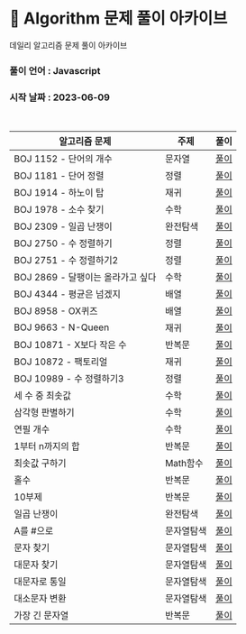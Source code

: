 # 🎲 Algorithm 문제 풀이 아카이브

데일리 알고리즘 문제 풀이 아카이브

### 풀이 언어 : Javascript

### 시작 날짜 : 2023-06-09

<br>

| 알고리즘 문제                     | 주제       | 풀이                                                                                                                      |
| --------------------------------- | ---------- | ------------------------------------------------------------------------------------------------------------------------- |
| BOJ 1152 - 단어의 개수            | 문자열     | [풀이](https://velog.io/@ongsim123/Algorithm-%EB%B0%B1%EC%A4%80-1154-javaScript)                                          |
| BOJ 1181 - 단어 정렬              | 정렬       | [풀이](https://velog.io/@ongsim123/Algorithm-%EB%B0%B1%EC%A4%80-1181-javaScript)                                          |
| BOJ 1914 - 하노이 탑              | 재귀       | [풀이](https://velog.io/@ongsim123/Algorithm-%EB%B0%B1%EC%A4%80-1914-javaScript)                                          |
| BOJ 1978 - 소수 찾기              | 수학       | [풀이](https://velog.io/@ongsim123/Algorithm-%EB%B0%B1%EC%A4%80-1978-javaScript)                                          |
| BOJ 2309 - 일곱 난쟁이            | 완전탐색   | [풀이](https://velog.io/@ongsim123/Algorithm-%EB%B0%B1%EC%A4%80-1181-javaScript-1g3ryv2c)                                 |
| BOJ 2750 - 수 정렬하기            | 정렬       | [풀이](https://velog.io/@ongsim123/Algorithm-%EB%B0%B1%EC%A4%80-2750-javaScript)                                          |
| BOJ 2751 - 수 정렬하기2           | 정렬       | [풀이](https://velog.io/@ongsim123/Algorithm-%EB%B0%B1%EC%A4%80-2751-javaScript)                                          |
| BOJ 2869 - 달팽이는 올라가고 싶다 | 수학       | [풀이](https://velog.io/@ongsim123/Algorithm-%EB%B0%B1%EC%A4%80-2869-javaScript)                                          |
| BOJ 4344 - 평균은 넘겠지          | 배열       | [풀이](https://velog.io/@ongsim123/Algorithm-%EB%B0%B1%EC%A4%80-4344-javaScript)                                          |
| BOJ 8958 - OX퀴즈                 | 배열       | [풀이](https://velog.io/@ongsim123/Algorithm-%EB%B0%B1%EC%A4%80-8958-javaScript)                                          |
| BOJ 9663 - N-Queen                | 재귀       | [풀이](https://velog.io/@ongsim123/Algorithm-%EB%B0%B1%EC%A4%80-9663-javaScript)                                          |
| BOJ 10871 - X보다 작은 수         | 반복문     | [풀이](https://velog.io/@ongsim123/Algorithm-%EB%B0%B1%EC%A4%8010871-javaScript)                                          |
| BOJ 10872 - 팩토리얼              | 재귀       | [풀이](https://velog.io/@ongsim123/Algorithm-%EB%B0%B1%EC%A4%80-10872-javaScript)                                         |
| BOJ 10989 - 수 정렬하기3          | 정렬       | [풀이](https://velog.io/@ongsim123/Algorithm-%EB%B0%B1%EC%A4%80-10989-javaScript)                                         |
| 세 수 중 최솟값                   | 수학       | [풀이](https://velog.io/@ongsim123/Algorithm-%EC%84%B8-%EC%88%98-%EC%A4%91-%EC%B5%9C%EC%86%9F%EA%B0%92-javaScript)        |
| 삼각형 판별하기                   | 수학       | [풀이](https://velog.io/@ongsim123/Algorithm-%EC%82%BC%EA%B0%81%ED%98%95-%ED%8C%90%EB%B3%84%ED%95%98%EA%B8%B0-javaScript) |
| 연필 개수                         | 수학       | [풀이](https://velog.io/@ongsim123/Algorithm-%EC%97%B0%ED%95%84-%EA%B0%9C%EC%88%98-javaScript)                            |
| 1부터 n까지의 합                  | 반복문     | [풀이](https://velog.io/@ongsim123/Algorithm-1%EB%B6%80%ED%84%B0-n%EA%B9%8C%EC%A7%80%EC%9D%98-%ED%95%A9-javaScript)       |
| 최솟값 구하기                     | Math함수   | [풀이](https://velog.io/@ongsim123/Algorithm-%EC%B5%9C%EC%86%9F%EA%B0%92-%EA%B5%AC%ED%95%98%EA%B8%B0-javaScript)          |
| 홀수                              | 반복문     | [풀이](https://velog.io/@ongsim123/Algorithm-%ED%99%80%EC%88%98-javaScript)                                               |
| 10부제                            | 반복문     | [풀이](https://velog.io/@ongsim123/Algorithm-10%EB%B6%80%EC%A0%9C-javaScript)                                             |
| 일곱 난쟁이                       | 완전탐색   | [풀이](https://velog.io/@ongsim123/Algorithm-%EC%9D%BC%EA%B3%B1-%EB%82%9C%EC%9F%81%EC%9D%B4-javaScript)                   |
| A를 #으로                         | 문자열탐색 | [풀이](https://velog.io/@ongsim123/Algorithm-A%EB%A5%BC-%EC%9C%BC%EB%A1%9C-javaScript)                                    |
| 문자 찾기                         | 문자열탐색 | [풀이](https://velog.io/@ongsim123/Algorithm-%EB%AC%B8%EC%9E%90-%EC%B0%BE%EA%B8%B0-javaScript)                            |
| 대문자 찾기                       | 문자열탐색 | [풀이](https://velog.io/@ongsim123/Algorithm-%EB%8C%80%EB%AC%B8%EC%9E%90-%EC%B0%BE%EA%B8%B0-javaScript)                   |
| 대문자로 통일                     | 문자열탐색 | [풀이](https://velog.io/@ongsim123/Algorithm-%EB%8C%80%EB%AC%B8%EC%9E%90%EB%A1%9C-%ED%86%B5%EC%9D%BC-javaScript)          |
| 대소문자 변환                     | 문자열탐색 | [풀이](https://velog.io/@ongsim123/Algorithm-%EB%8C%80%EC%86%8C%EB%AC%B8%EC%9E%90-%EB%B3%80%ED%99%98-javaScript)          |
| 가장 긴 문자열                    | 반복문     | [풀이](https://velog.io/@ongsim123/Algorithm-%EA%B0%80%EC%9E%A5-%EA%B8%B4-%EB%AC%B8%EC%9E%90%EC%97%B4-javaScript)         |
